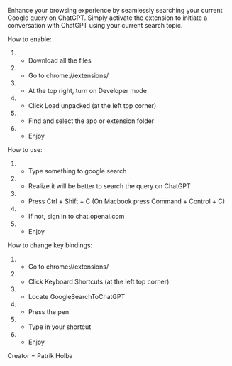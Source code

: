 Enhance your browsing experience by seamlessly searching your current Google query on ChatGPT. Simply activate the extension to initiate a conversation with ChatGPT using your current search topic.


How to enable:
1. - Download all the files
2. - Go to chrome://extensions/
3. - At the top right, turn on Developer mode
4. - Click Load unpacked (at the left top corner)
5. - Find and select the app or extension folder
6. - Enjoy
  

How to use:
1. - Type something to google search
2. - Realize it will be better to search the query on ChatGPT
3. - Press Ctrl + Shift + C (On Macbook press Command + Control + C)
4. - If not, sign in to chat.openai.com
5. - Enjoy
  

How to change key bindings:
1. - Go to chrome://extensions/
2. - Click Keyboard Shortcuts (at the left top corner)
3. - Locate GoogleSearchToChatGPT
4. - Press the pen
5. - Type in your shortcut
6. - Enjoy


Creator = Patrik Holba
